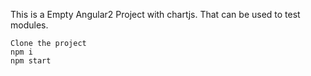 This is a Empty Angular2 Project with chartjs. That can be used to test modules.

````
Clone the project
npm i
npm start
````
